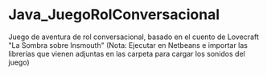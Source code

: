 # Java_JuegoRolConversacional
Juego de aventura de rol conversacional, basado en el cuento de Lovecraft "La Sombra sobre Insmouth" (Nota: Ejecutar en Netbeans e importar las librerías que vienen adjuntas en las carpeta para cargar los sonidos del juego)
